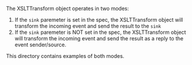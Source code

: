 The XSLTTransform object operates in two modes:
1. If the `sink` paremeter is set in the spec, the XSLTTransform object will
   transform the incoming event and send the result to the `sink`
2. If the `sink` paremeter is NOT set in the spec, the XSLTTransform object
   will transform the incoming event and send the result as a reply to the 
   event sender/source.

This directory contains examples of both modes.

